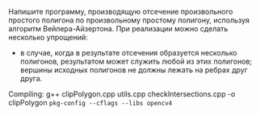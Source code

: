 Напишите программу, производящую отсечение произвольного простого полигона по
произвольному простому полигону, используя алгоритм Вейлера-Айзертона. При
реализации можно сделать несколько упрощений:
- в случае, когда в результате отсечения образуется несколько полигонов,
результатом может служить любой из этих полигонов;
вершины исходных полигонов не должны лежать на ребрах друг друга.

Compiling: g++ clipPolygon.cpp utils.cpp checkIntersections.cpp -o clipPolygon `pkg-config --cflags --libs opencv4`
